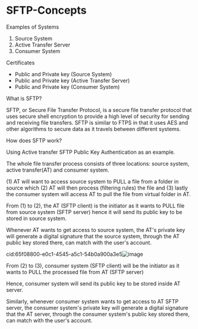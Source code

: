 # SFTP-Concepts

Examples of Systems
1. Source System
2. Active Transfer Server
3. Consumer System

Certificates
- Public and Private key (Source System)
- Public and Private key (Active Transfer Server)
- Public and Private key (Consumer System)


What is SFTP?

SFTP, or Secure File Transfer Protocol, is a secure file transfer protocol that uses secure shell encryption to provide a high level of security for sending and receiving file transfers. SFTP is similar to FTPS in that it uses AES and other algorithms to secure data as it travels between different systems.


How does SFTP work?

Using Active transfer SFTP Public Key Authentication as an example.

The whole file transfer process consists of three locations: source system, active transfer(AT) and consumer system.

(1) AT will want to access source system to PULL a file from a folder in source which (2) AT will then process (filtering rules) the file and (3) lastly the consumer system will access AT to pull the file from virtual folder in AT.

From (1) to (2), the AT (SFTP client) is the initiator as it wants to PULL file from source system (SFTP server) hence it will send its public key to be stored in source system.

Whenever AT wants to get access to source system, the AT's private key will generate a digital signature that the source system, through the AT public key stored there, can match with the user's account.

cid:65f08800-e0c1-4545-a5c1-54b0a900a3e5![image](https://github.com/Amoschoy/SFTP-Concepts/assets/91897502/0ed8a5e1-8910-4455-a84d-57d3585c6ff1)



From (2) to (3), consumer system (SFTP client) will be the initiator as it wants to PULL the processed file from AT (SFTP server)

Hence, consumer system will send its public key to be stored inside AT server.

Similarly, whenever consumer system wants to get access to AT SFTP server, the consumer system's private key will generate a digital signature that the AT server, through the consumer system's public key stored there, can match with the user's account.
